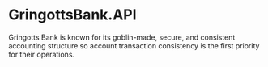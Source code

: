 # GringottsBank.API
Gringotts Bank is known for its goblin-made, secure, and consistent accounting structure so account transaction consistency is the first priority for their operations.
